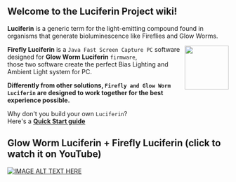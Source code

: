## Welcome to the **Luciferin Project** wiki!

**Luciferin** is a generic term for the light-emitting compound found in organisms that generate bioluminescence like Fireflies and Glow Worms.  

<img align="right" width="100" height="100" src="https://github.com/sblantipodi/firefly_luciferin/blob/master/data/img/java_fast_screen_capture_logo.png?raw=true">

**Firefly Luciferin** is a `Java Fast Screen Capture PC` software designed for **Glow Worm Luciferin** `firmware`,   
those two software create the perfect Bias Lighting and Ambient Light system for PC.

**Differently from other solutions, `Firefly and Glow Worm Luciferin` are designed to work together for the best experience possible.**

Why don't you build your own `Luciferin`?  
Here's a [**Quick Start guide**](https://github.com/sblantipodi/firefly_luciferin/wiki/Quick-start)

## Glow Worm Luciferin + Firefly Luciferin (click to watch it on YouTube)
[![IMAGE ALT TEXT HERE](https://github.com/sblantipodi/glow_worm_luciferin/blob/master/assets/img/pc_ambilight.png?raw=true)](https://www.youtube.com/watch?v=68pnR5HMCTU)


